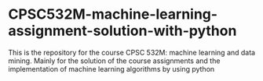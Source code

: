 # CPSC532M-machine-learning-assignment-solution-with-python
This is the repository for the course CPSC 532M: machine learning and data mining. Mainly for the solution of the course assignments and the implementation of machine learning algorithms by using python

